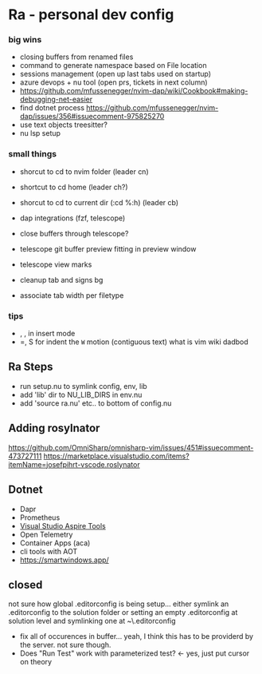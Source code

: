 # Ra - personal dev config


### big wins
- closing buffers from renamed files
- command to generate namespace based on File location
- sessions management (open up last tabs used on startup)
- azure devops + nu tool (open prs, tickets in next column)
- https://github.com/mfussenegger/nvim-dap/wiki/Cookbook#making-debugging-net-easier
- find dotnet process https://github.com/mfussenegger/nvim-dap/issues/356#issuecomment-975825270
- use text objects treesitter?
- nu lsp setup

### small things
- shorcut to cd to nvim folder (leader cn)
- shortcut to cd home (leader ch?)
- shorcut to cd to current dir (:cd %:h) (leader cb)

- dap integrations (fzf, telescope)
- close buffers through telescope?
- telescope git buffer preview fitting in preview window
- telescope view marks
- cleanup tab and signs bg
- associate tab width per filetype

### tips
- <C-o>, <c-w>, <c-h> in insert mode
- =, S for indent
the `W` motion (contiguous text)
what is vim wiki
dadbod


## Ra Steps
- run setup.nu to symlink config, env, lib
- add 'lib' dir to NU_LIB_DIRS in env.nu
- add 'source ra.nu' etc.. to bottom of config.nu

## Adding rosylnator
https://github.com/OmniSharp/omnisharp-vim/issues/451#issuecomment-473727111
https://marketplace.visualstudio.com/items?itemName=josefpihrt-vscode.roslynator

## Dotnet 

- Dapr
- Prometheus
- [Visual Studio Aspire Tools](https://learn.microsoft.com/en-us/dotnet/aspire/setup-tooling?tabs=visual-studio#visual-studio-tooling)
- Open Telemetry
- Container Apps (aca)
- cli tools with AOT
- https://smartwindows.app/


## closed
not sure how global .editorconfig is being setup...
either symlink an .editorconfig to the solution folder
or setting an empty .editorconfig at solution level and symlinking one at ~\\.editorconfig

- fix all of occurences in buffer... yeah, I think this has to be providerd by the server. not sure though. 
- Does "Run Test" work with parameterized test? <- yes, just put cursor on theory
